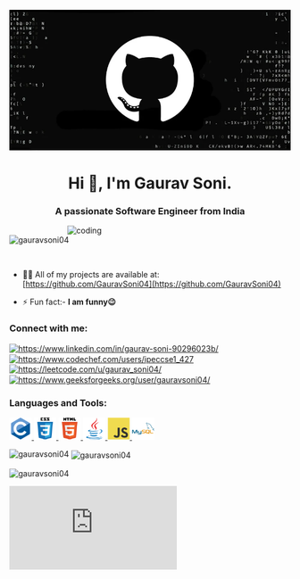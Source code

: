 ![logo](https://github.com/GauravSoni04/GauravSoni04/blob/main/bg.png)
<h1 align="center">Hi 👋, I'm Gaurav Soni.</h1>
<h3 align="center">A passionate Software Engineer from India</h3>
<img align="right" alt="coding" width="400" src="https://camo.githubusercontent.com/4d9f5ecceb711eec6e2018f38a5677dc657c9738d4a65ba3b928c41c0a45b439/68747470733a2f2f6d69726f2e6d656469756d2e636f6d2f6d61782f313336302f302a37513379765349765f7430696f4a2d5a2e676966">

<p align="left"> <img src="https://komarev.com/ghpvc/?username=gauravsoni04&label=Profile%20views&color=0e75b6&style=flat" alt="gauravsoni04" /> </p>


<p align="left"> <a href="https://twitter.com/" target="blank"><img src="https://img.shields.io/twitter/follow/?logo=twitter&style=for-the-badge" alt="" /></a> </p>

- 👨‍💻 All of my projects are available at: [https://github.com/GauravSoni04](https://github.com/GauravSoni04)

- ⚡ Fun fact:- **I am funny😉**

<h3 align="left">Connect with me:</h3>
<p align="left">
<a href="https://linkedin.com/in/https://www.linkedin.com/in/gaurav-soni-90296023b/" target="blank"><img align="center" src="https://raw.githubusercontent.com/rahuldkjain/github-profile-readme-generator/master/src/images/icons/Social/linked-in-alt.svg" alt="https://www.linkedin.com/in/gaurav-soni-90296023b/" height="30" width="40" /></a>
<a href="https://www.codechef.com/users/https://www.codechef.com/users/ipeccse1_427" target="blank"><img align="center" src="https://cdn.jsdelivr.net/npm/simple-icons@3.1.0/icons/codechef.svg" alt="https://www.codechef.com/users/ipeccse1_427" height="30" width="40" /></a>
<a href="https://www.leetcode.com/https://leetcode.com/u/gaurav_soni04/" target="blank"><img align="center" src="https://raw.githubusercontent.com/rahuldkjain/github-profile-readme-generator/master/src/images/icons/Social/leet-code.svg" alt="https://leetcode.com/u/gaurav_soni04/" height="30" width="40" /></a>
<a href="https://auth.geeksforgeeks.org/user/https://www.geeksforgeeks.org/user/gauravsoni04/" target="blank"><img align="center" src="https://raw.githubusercontent.com/rahuldkjain/github-profile-readme-generator/master/src/images/icons/Social/geeks-for-geeks.svg" alt="https://www.geeksforgeeks.org/user/gauravsoni04/" height="30" width="40" /></a>
</p>

<h3 align="left">Languages and Tools:</h3>
<p align="left"> <a href="https://www.cprogramming.com/" target="_blank" rel="noreferrer"> <img src="https://raw.githubusercontent.com/devicons/devicon/master/icons/c/c-original.svg" alt="c" width="40" height="40"/> </a> <a href="https://www.w3schools.com/css/" target="_blank" rel="noreferrer"> <img src="https://raw.githubusercontent.com/devicons/devicon/master/icons/css3/css3-original-wordmark.svg" alt="css3" width="40" height="40"/> </a> <a href="https://www.w3.org/html/" target="_blank" rel="noreferrer"> <img src="https://raw.githubusercontent.com/devicons/devicon/master/icons/html5/html5-original-wordmark.svg" alt="html5" width="40" height="40"/> </a> <a href="https://www.java.com" target="_blank" rel="noreferrer"> <img src="https://raw.githubusercontent.com/devicons/devicon/master/icons/java/java-original.svg" alt="java" width="40" height="40"/> </a> <a href="https://developer.mozilla.org/en-US/docs/Web/JavaScript" target="_blank" rel="noreferrer"> <img src="https://raw.githubusercontent.com/devicons/devicon/master/icons/javascript/javascript-original.svg" alt="javascript" width="40" height="40"/> </a> <a href="https://www.mysql.com/" target="_blank" rel="noreferrer"> <img src="https://raw.githubusercontent.com/devicons/devicon/master/icons/mysql/mysql-original-wordmark.svg" alt="mysql" width="40" height="40"/> </a> </p>

<p><img align="left" src="https://github-readme-stats.vercel.app/api/top-langs?username=gauravsoni04&show_icons=true&locale=en&layout=compact" alt="gauravsoni04" /></p>

<p>&nbsp;<img align="center" src="https://github-readme-stats.vercel.app/api?username=gauravsoni04&show_icons=true&locale=en" alt="gauravsoni04" /></p>

<p><img align="center" src="https://github-readme-streak-stats.herokuapp.com/?user=gauravsoni04&" alt="gauravsoni04" /></p>






![snake gif](https://github.com/GauravSoni04/GauravSoni04/blob/main/snake.yml.txt)
